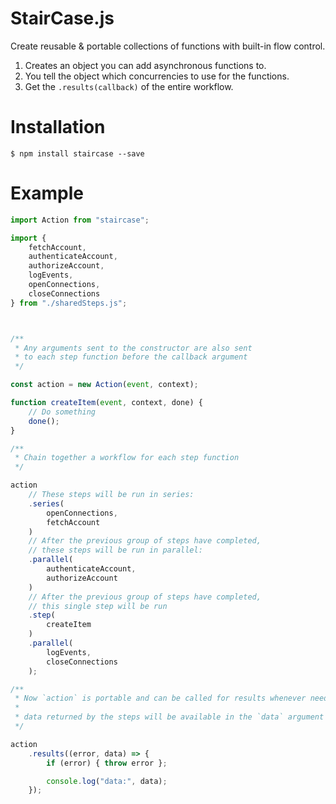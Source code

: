 # StairCase.js

Create reusable & portable collections of functions with built-in flow control.

1. Creates an object you can add asynchronous functions to.
2. You tell the object which concurrencies to use for the functions.
3. Get the `.results(callback)` of the entire workflow.

# Installation

``` shell
$ npm install staircase --save
```

# Example

``` javascript
import Action from "staircase";

import {
	fetchAccount,
	authenticateAccount,
	authorizeAccount,
	logEvents,
	openConnections,
	closeConnections
} from "./sharedSteps.js";



/**
 * Any arguments sent to the constructor are also sent
 * to each step function before the callback argument
 */

const action = new Action(event, context);

function createItem(event, context, done) {
	// Do something
	done();
}

/**
 * Chain together a workflow for each step function
 */

action
	// These steps will be run in series:
	.series(
		openConnections,
		fetchAccount
	)
	// After the previous group of steps have completed,
	// these steps will be run in parallel:
	.parallel(
		authenticateAccount,
		authorizeAccount
	)
	// After the previous group of steps have completed,
	// this single step will be run
	.step(
		createItem
	)
	.parallel(
		logEvents,
		closeConnections
	);

/**
 * Now `action` is portable and can be called for results whenever needed.
 *
 * data returned by the steps will be available in the `data` argument as an array of values.
 */

action
	.results((error, data) => {
		if (error) { throw error };

		console.log("data:", data);
	});
```

